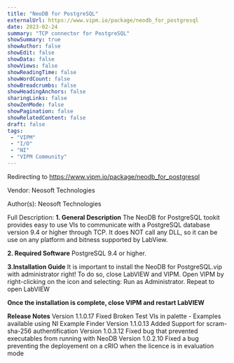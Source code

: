 ```yaml
---
title: "NeoDB for PostgreSQL"
externalUrl: https://www.vipm.io/package/neodb_for_postgresql
date: 2023-02-24
summary: "TCP connector for PostgreSQL"
showSummary: true
showAuthor: false
showEdit: false
showData: false
showViews: false
showReadingTime: false
showWordCount: false
showBreadcrumbs: false
showHeadingAnchors: false
sharingLinks: false
showZenMode: false
showPagination: false
showRelatedContent: false
draft: false
tags:
 - "VIPM"
 - "I/O"
 - "NI"
 - "VIPM Community"
---
```


Redirecting to https://www.vipm.io/package/neodb_for_postgresql

Vendor: Neosoft Technologies

Author(s): Neosoft Technologies
 
Full Description:
**1. General Description**
The NeoDB for PostgreSQL tookit provides easy to use VIs to communicate with a PostgreSQL database version 9.4 or higher through TCP.
It does NOT call any DLL, so it can be use on  any platform and bitness supported by LabView.

**2. Required Software**
PostgreSQL 9.4 or higher.

**3.Installation Guide**
It is important to install the NeoDB for PostgreSQL.vip with administrator right!
To do so, close LabVIEW and VIPM. Open VIPM by right-clicking on the icon and selecting: Run as Administrator. Repeat to open LabVIEW

**Once the installation is complete, close VIPM and restart LabVIEW**

**Release Notes**
Version 1.1.0.17
Fixed Broken Test VIs in palette - Examples available using NI Example Finder
Version 1.1.0.13
Added Support for scram-sha-256 authentification
Version 1.0.3.12
Fixed bug that prevented executables from running with NeoDB 
Version 1.0.2.10
Fixed a bug preventing the deployement on a cRIO when the licence is in evaluation mode